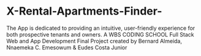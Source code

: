 # X-Rental-Apartments-Finder-
The App is dedicated to providing an intuitive, user-friendly experience for both prospective tenants and owners. A WBS CODING SCHOOL Full Stack Web and App Development Final Project created by Bernard Almeida, Nnaemeka C. Emesowum &amp; Eudes Costa Junior  
